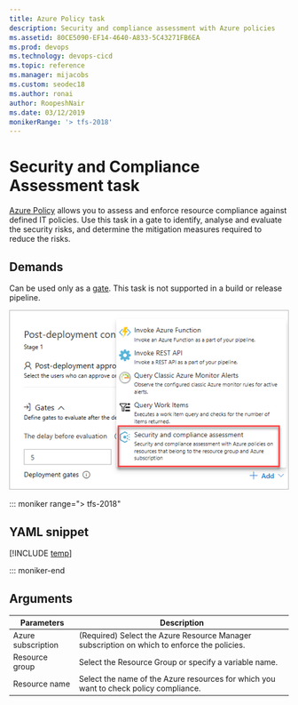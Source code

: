 ```yaml
---
title: Azure Policy task 
description: Security and compliance assessment with Azure policies
ms.assetid: 80CE5090-EF14-4640-A833-5C43271FB6EA
ms.prod: devops
ms.technology: devops-cicd
ms.topic: reference
ms.manager: mijacobs
ms.custom: seodec18
ms.author: ronai
author: RoopeshNair
ms.date: 03/12/2019
monikerRange: '> tfs-2018'
---
```


# Security and Compliance Assessment task

[Azure Policy](https://docs.microsoft.com/azure/governance/policy/) allows you to assess and enforce resource compliance against defined IT policies.
Use this task in a gate to identify, analyse and evaluate the security risks,
and determine the mitigation measures required to reduce the risks.

## Demands

Can be used only as a [gate](../../release/approvals/gates.md).
This task is not supported in a build or release pipeline.

![Using the task as a gate in a release pipeline](media/gates.png)

::: moniker range="> tfs-2018"

## YAML snippet

[!INCLUDE [temp](../includes/yaml/AzurePolicyV0.md)]

::: moniker-end

## Arguments

<table><thead><tr><th>Parameters</th><th>Description</th></tr></thead>
<tr><td>Azure subscription<td>(Required) Select the Azure Resource Manager subscription on which to enforce the policies.</td></tr>
<tr><td>Resource group</td><td>Select the Resource Group or specify a variable name.</td></tr>
<tr><td>Resource name</td><td>Select the name of the Azure resources for which you want to check policy compliance.</td></tr>
</table>
